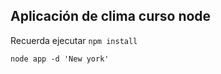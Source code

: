 ## Aplicación de clima curso node

Recuerda ejecutar ```npm install```

```
node app -d 'New york'
```